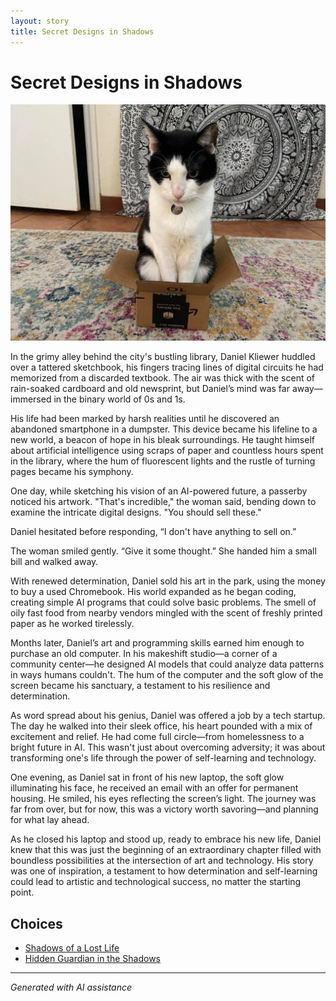 ```yaml
---
layout: story
title: Secret Designs in Shadows
---
```


# Secret Designs in Shadows

![Secret Designs in Shadows](/input_images/144327630_3930950650332675_7163600755928566265_n.jpg)

In the grimy alley behind the city's bustling library, Daniel Kliewer huddled over a tattered sketchbook, his fingers tracing lines of digital circuits he had memorized from a discarded textbook. The air was thick with the scent of rain-soaked cardboard and old newsprint, but Daniel’s mind was far away—immersed in the binary world of 0s and 1s.

His life had been marked by harsh realities until he discovered an abandoned smartphone in a dumpster. This device became his lifeline to a new world, a beacon of hope in his bleak surroundings. He taught himself about artificial intelligence using scraps of paper and countless hours spent in the library, where the hum of fluorescent lights and the rustle of turning pages became his symphony.

One day, while sketching his vision of an AI-powered future, a passerby noticed his artwork. "That's incredible," the woman said, bending down to examine the intricate digital designs. "You should sell these."

Daniel hesitated before responding, “I don't have anything to sell on.”

The woman smiled gently. “Give it some thought.” She handed him a small bill and walked away.

With renewed determination, Daniel sold his art in the park, using the money to buy a used Chromebook. His world expanded as he began coding, creating simple AI programs that could solve basic problems. The smell of oily fast food from nearby vendors mingled with the scent of freshly printed paper as he worked tirelessly.

Months later, Daniel’s art and programming skills earned him enough to purchase an old computer. In his makeshift studio—a corner of a community center—he designed AI models that could analyze data patterns in ways humans couldn't. The hum of the computer and the soft glow of the screen became his sanctuary, a testament to his resilience and determination.

As word spread about his genius, Daniel was offered a job by a tech startup. The day he walked into their sleek office, his heart pounded with a mix of excitement and relief. He had come full circle—from homelessness to a bright future in AI. This wasn't just about overcoming adversity; it was about transforming one's life through the power of self-learning and technology.

One evening, as Daniel sat in front of his new laptop, the soft glow illuminating his face, he received an email with an offer for permanent housing. He smiled, his eyes reflecting the screen’s light. The journey was far from over, but for now, this was a victory worth savoring—and planning for what lay ahead.

As he closed his laptop and stood up, ready to embrace his new life, Daniel knew that this was just the beginning of an extraordinary chapter filled with boundless possibilities at the intersection of art and technology. His story was one of inspiration, a testament to how determination and self-learning could lead to artistic and technological success, no matter the starting point.


## Choices

* [Shadows of a Lost Life](/_stories/20221013_144257)
* [Hidden Guardian in the Shadows](/_stories/69941916-CF12-4AAE-8ABE-86BED96E8795)


---
*Generated with AI assistance*
